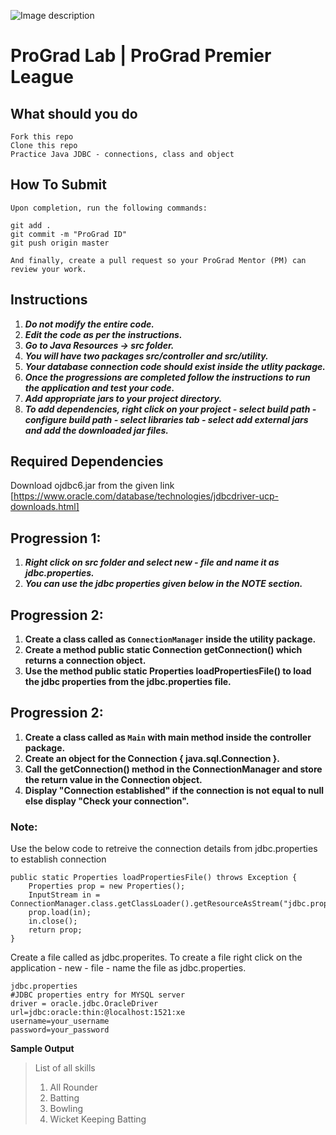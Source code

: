 ![Image description](https://i1.faceprep.in/ProGrad/face-logo-resized.png)

# ProGrad Lab | ProGrad Premier League


## What should you do
```
Fork this repo
Clone this repo
Practice Java JDBC - connections, class and object
```

## How To Submit
```
Upon completion, run the following commands:

git add .
git commit -m "ProGrad ID"
git push origin master

And finally, create a pull request so your ProGrad Mentor (PM) can review your work.
```

## Instructions

1. ***Do not modify the entire code.***
2. ***Edit the code as per the instructions.***
3. ***Go to Java Resources -> src folder.***
4. ***You will have two packages src/controller and src/utility.***
5. ***Your database connection code should exist inside the utlity package.***
6. ***Once the progressions are completed follow the instructions to run the application and test your code.***
7. ***Add appropriate jars to your project directory.***
8. ***To add dependencies, right click on your project - select build path - configure build path - select libraries tab - select add external jars and add the downloaded jar files.***

## Required Dependencies
Download ojdbc6.jar from the given link [https://www.oracle.com/database/technologies/jdbcdriver-ucp-downloads.html]

## Progression 1:
1. ***Right click on src folder and select new - file and name it as jdbc.properties.***
2. ***You can use the jdbc properties given below in the NOTE section.***

## Progression 2:

1. **Create a class called as `ConnectionManager` inside the utility package.**
2. **Create a method public static Connection getConnection() which returns a connection object.** 
3. **Use the method public static Properties loadPropertiesFile() to load the jdbc properties from the jdbc.properties file.**

## Progression 2:

1. **Create a class called as  `Main` with main method inside the controller package.**
2. **Create an object for the Connection { java.sql.Connection }.**
3. **Call the getConnection() method in the ConnectionManager and store the return value in the Connection object.**
4. **Display "Connection established" if the connection is not equal to null else display "Check your connection".**

### Note:

Use the below code to retreive the connection details from jdbc.properties to establish connection
```
public static Properties loadPropertiesFile() throws Exception {
	Properties prop = new Properties();	
	InputStream in = ConnectionManager.class.getClassLoader().getResourceAsStream("jdbc.properties");
	prop.load(in);
	in.close(); 
	return prop;
}
```
Create a file called as jdbc.properites. To create a file right click on the application - new - file - name the file as jdbc.properties.
```
jdbc.properties
#JDBC properties entry for MYSQL server
driver = oracle.jdbc.OracleDriver
url=jdbc:oracle:thin:@localhost:1521:xe
username=your_username
password=your_password

```

**Sample Output**

> List of all skills 
> 1) All Rounder 
> 2) Batting 
> 3) Bowling 
> 4) Wicket Keeping Batting 

